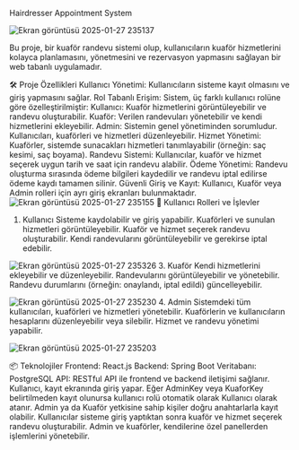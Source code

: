 
Hairdresser Appointment System

![Ekran görüntüsü 2025-01-27 235137](https://github.com/user-attachments/assets/0ec1caf1-d3f5-4d09-b307-303a308c7400)

Bu proje, bir kuaför randevu sistemi olup, kullanıcıların kuaför hizmetlerini kolayca planlamasını, yönetmesini ve rezervasyon yapmasını sağlayan bir web tabanlı uygulamadır.

🛠️ Proje Özellikleri
Kullanıcı Yönetimi: Kullanıcıların sisteme kayıt olmasını ve giriş yapmasını sağlar.
Rol Tabanlı Erişim: Sistem, üç farklı kullanıcı rolüne göre özelleştirilmiştir:
Kullanıcı: Kuaför hizmetlerini görüntüleyebilir ve randevu oluşturabilir.
Kuaför: Verilen randevuları yönetebilir ve kendi hizmetlerini ekleyebilir.
Admin: Sistemin genel yönetiminden sorumludur. Kullanıcıları, kuaförleri ve hizmetleri düzenleyebilir.
Hizmet Yönetimi: Kuaförler, sistemde sunacakları hizmetleri tanımlayabilir (örneğin: saç kesimi, saç boyama).
Randevu Sistemi: Kullanıcılar, kuaför ve hizmet seçerek uygun tarih ve saat için randevu alabilir.
Ödeme Yönetimi: Randevu oluşturma sırasında ödeme bilgileri kaydedilir ve randevu iptal edilirse ödeme kaydı tamamen silinir.
Güvenli Giriş ve Kayıt: Kullanıcı, Kuaför veya Admin rolleri için ayrı giriş ekranları bulunmaktadır.
![Ekran görüntüsü 2025-01-27 235155](https://github.com/user-attachments/assets/fafe4292-9b55-4228-95df-db24ebb79973)
🚀 Kullanıcı Rolleri ve İşlevler

1. Kullanıcı
Sisteme kaydolabilir ve giriş yapabilir.
Kuaförleri ve sunulan hizmetleri görüntüleyebilir.
Kuaför ve hizmet seçerek randevu oluşturabilir.
Kendi randevularını görüntüleyebilir ve gerekirse iptal edebilir.

![Ekran görüntüsü 2025-01-27 235326](https://github.com/user-attachments/assets/a16b3455-fb1e-4dad-853e-502004f7e67f)
3. Kuaför
Kendi hizmetlerini ekleyebilir ve düzenleyebilir.
Randevularını görüntüleyebilir ve yönetebilir.
Randevu durumlarını (örneğin: onaylandı, iptal edildi) güncelleyebilir.

![Ekran görüntüsü 2025-01-27 235230](https://github.com/user-attachments/assets/5f6b8dad-a00a-4a79-98a6-81c8fe90696e)
4. Admin
Sistemdeki tüm kullanıcıları, kuaförleri ve hizmetleri yönetebilir.
Kuaförlerin ve kullanıcıların hesaplarını düzenleyebilir veya silebilir.
Hizmet ve randevu yönetimi yapabilir.

![Ekran görüntüsü 2025-01-27 235203](https://github.com/user-attachments/assets/934399d7-a354-4d47-a8ab-d07799f9aaa8)

📦 Teknolojiler
Frontend: React.js
Backend: Spring Boot
Veritabanı: PostgreSQL
API: RESTful API ile frontend ve backend iletişimi sağlanır.
Kullanıcı, kayıt ekranında giriş yapar. Eğer AdminKey veya KuaforKey belirtilmeden kayıt olunursa kullanıcı rolü otomatik olarak Kullanıcı olarak atanır.
Admin ya da Kuaför yetkisine sahip kişiler doğru anahtarlarla kayıt olabilir.
Kullanıcılar sisteme giriş yaptıktan sonra kuaför ve hizmet seçerek randevu oluşturabilir.
Admin ve kuaförler, kendilerine özel panellerden işlemlerini yönetebilir.

